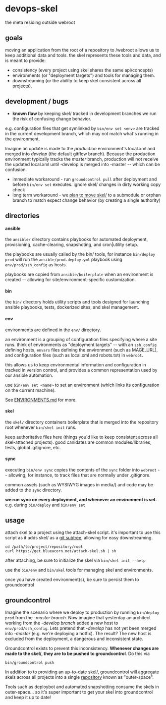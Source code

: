 # devops-skel
the meta residing outside webroot

## goals

moving an application from the root of a repository to /webroot allows us to
keep additional data and tools. the skel represents these tools and data, and
is meant to provide:

* consistency (every project using skel shares the same api/concepts)
* environments (or "deployment targets") and tools for managing them.
* downstreaming (or the ability to keep skel consistent across all projects).


## development / bugs

* **known flaw** by keeping skel/ tracked in development branches we run the risk of confusing change behavior.

e.g. configuration files that get symlinked by `bin/env set <env>` are tracked
in the current development branch, which may not match what's running in the environment.

Imagine an update is made to the _production_ environment's local.xml and merged into _develop_ (the default gitflow branch). Because the production environment typically tracks the _master_ branch, production will not receive the updated local.xml until -develop is merged into -master -- which can be confusion.

  * immediate workaround - run `groundcontrol pull` after deployment and before
    `bin/env set` executes. ignore skel/ changes in dirty working copy check
  * long term workaround - we [plan to move skel/](https://github.com/BlueAcornInc/devops-skel/issues/51) to a submodule or orphan branch
    to match expect change behavior (by creating a single authority)


## directories


#### ansible

the `ansible/` directory contains playbooks for automated deployment,
provisioning, cache-clearing, snapshoting, and cron|utility setup.

the playbooks are usually called by the bin/ tools, for instance
`bin/deploy prod` will run the `ansible/prod.deploy.yml` playbook using
`env/prod/ssh_config` as hosts.

playbooks are copied from `ansible/boilerplate` when an environment is created --
allowing for site/environment-specific customization.

#### bin

the `bin/` directory holds utility scripts and tools designed for launching
ansible playbooks, tests, dockerized sites, and skel management.


#### env

environments are defined in the `env/` directory.

an environment is a grouping of configuration files specifying where a site runs.
think of environments as "deployment targets" -- with an `ssh_config` defining
hosts, `envars` files defining the environment (such as MAGE_URL), and
configuration files  (such as local.xml and robots.txt) in `webroot`.

this allows us to keep environmental information and configuration in
tracked in version control, and provides a common representation used
by our ansible automation.

use `bin/env set <name>` to set an environment (which links its configuration
  on the current machine).

See [ENVIRONMENTS.md](ENVIRONMENTS.md) for more.


#### skel

the `skel/` directory containers boilerplate that is merged into the repository
root whenever `bin/skel init` runs.

keep authoritative files here (things you'd like to keep consistent across all
skel-attached projects). good canidates are common modules/libraries, tests,
global .gitignore, etc.

#### sync

executing `bin/env sync` copies the contents of the `sync` folder into
`webroot` --  allowing, for instance, to track files that are normally under
.gitignore.

common assets (such as WYSIWYG images in media/) and code may be added
to the `sync` directory.

**we run sync on every deployment, and whenever an environment is set.** e.g.
during `bin/deploy` and `bin/env set`

## usage

attach skel to a project using the attach-skel script. it's important to
use this script as it adds skel/ as a [git subtree](https://github.com/git/git/blob/master/contrib/subtree/git-subtree.txt),
allowing for easy downstreaming.

```
cd /path/to/project/repository/root
curl https://get.blueacorn.net/attach-skel.sh | sh
```

after attaching, be sure to initialize the skel via `bin/skel init --help`

use the `bin/env` and `bin/skel` tools for managing skel and environments.

once you have created environment(s), be sure to persist them to groundcontrol


## groundcontrol

Imagine the scenario where we deploy to production by running
`bin/deploy prod` from the _-master branch_. Now imagine that yesterday an
architect working from the _-develop branch_ added a new host to
`env/prod/ssh_config`. Lets pretend that _-develop_ has not yet been merged
into _-master_ (e.g. we're deploying a hotfix). The result? The new host is
excluded from the deployment, a dangerous and inconsistent state.

Groundcontrol exists to prevent this inconsistency. **Whenever changes are
made to the skel/, they are to be pushed to groundcontrol**. Do this via

```
bin/groundcontrol push
```

In addition to to providing an up-to-date skel/, groundcontrol will aggregate
skels across all projects into a single [repository](https://github.com/BlueAcornInc/devops-groundcontrol)
known as "outer-space".

Tools such as deploybot and automated snapshotting consume the skels in
outer-space... so it's super important to get your skel into groundcontrol and
keep it up to date!
